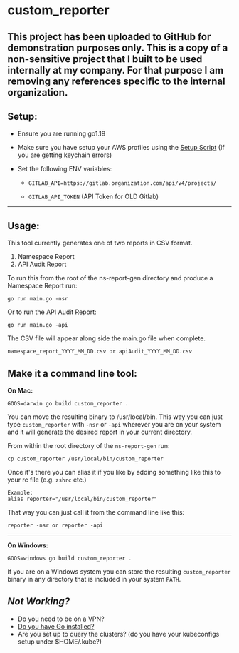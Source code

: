 # custom_reporter

## This project has been uploaded to GitHub for demonstration purposes only. This is a copy of a non-sensitive project that I built to be used internally at my company. For that purpose I am removing any references specific to the internal organization.


## Setup:
- Ensure you are running go1.19
- Make sure you have setup your AWS profiles using the [Setup Script]() (If you are getting keychain errors) 
- Set the following ENV variables:

    - `GITLAB_API=https://gitlab.organization.com/api/v4/projects/`
    
    - `GITLAB_API_TOKEN` (API Token for OLD Gitlab)

--------------
## Usage:
This tool currently generates one of two reports in CSV format.
1. Namespace Report
2. API Audit Report

To run this from the root of the ns-report-gen directory and produce a Namespace Report run:
```
go run main.go -nsr
```
Or to run the API Audit Report:
```
go run main.go -api
```
The CSV file will appear along side the main.go file when complete.
```
namespace_report_YYYY_MM_DD.csv or apiAudit_YYYY_MM_DD.csv
```

## Make it a command line tool:

**On Mac:**
```
GOOS=darwin go build custom_reporter .
```
You can move the resulting binary to /usr/local/bin. This way you can just type `custom_reporter` with `-nsr` or `-api` wherever you are on your system and it will generate the desired report in your current directory.

From within the root directory of the `ns-report-gen` run:
```
cp custom_reporter /usr/local/bin/custom_reporter
```

Once it's there you can alias it if you like by adding something like this to your rc file (e.g. `zshrc` etc.)
```
Example:
alias reporter="/usr/local/bin/custom_reporter"
```
That way you can just call it from the command line like this:
```
reporter -nsr or reporter -api
```
---

**On Windows:**

```
GOOS=windows go build custom_reporter .
```
If you are on a Windows system you can store the resulting `custom_reporter` binary in any directory
that is included in your system `PATH`. 

_Not Working?_
------------
- Do you need to be on a VPN?
- [Do you have Go installed?](https://go.dev/doc/install)
- Are you set up to query the clusters? (do you have your kubeconfigs setup under $HOME/.kube?)

